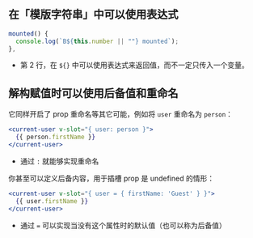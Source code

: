 ## 在「模版字符串」中可以使用表达式

```jsx
mounted() {
  console.log(`B${this.number || ""} mounted`);
},
```

- 第 2 行，在 `${}` 中可以使用表达式来返回值，而不一定只传入一个变量。



## 解构赋值时可以使用后备值和重命名

它同样开启了 prop 重命名等其它可能，例如将 `user` 重命名为 `person`：

```jsx
<current-user v-slot="{ user: person }">
  {{ person.firstName }}
</current-user>
```

- 通过 `:` 就能够实现重命名

你甚至可以定义后备内容，用于插槽 prop 是 undefined 的情形：

```jsx
<current-user v-slot="{ user = { firstName: 'Guest' } }">
  {{ user.firstName }}
</current-user>
```

- 通过 `=` 可以实现当没有这个属性时的默认值（也可以称为后备值）

